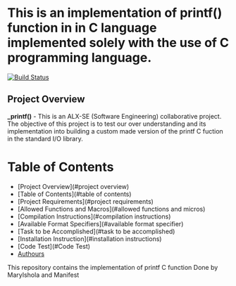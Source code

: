# This is an implementation of printf() function in in C language implemented solely with the use of C programming language.

[![Build Status](https://travis-ci.org/joemccann/dillinger.svg?branch=master)](https://github.com/narnat/printf)

## Project Overview
**_printf()** - This is an ALX-SE (Software Engineering) collaborative project. The objective of this project is to test our over understanding and its implementation into building a custom made version of the printf C fuction in the standard I/O library.

Table of Contents
=================
<!--ts-->
   * [Project Overview](#project overview)
   * [Table of Contents](#table of contents)
   * [Project Requirements](#project requirements)
   * [Allowed Functions and Macros](#allowed functions and micros)
   * [Compilation Instructions](#compilation instructions)
   * [Available Format Specifiers](#available format specifier)
   * [Task to be Accomplished](#task to be accomplished)
   * [Installation Instruction](#installation instructions)
   * [Code Test](#Code Test)
   * [Authours](#Authours)
<!--te-->
This repository contains the implementation of printf C function
Done by MaryIshola and Manifest
